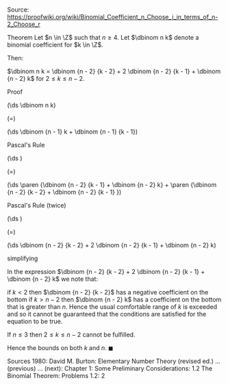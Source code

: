 # 

Source: https://proofwiki.org/wiki/Binomial_Coefficient_n_Choose_j_in_terms_of_n-2_Choose_r

Theorem
Let $n \in \Z$ such that $n \ge 4$.
Let $\dbinom n k$ denote a binomial coefficient for $k \in \Z$.

Then:

$\dbinom n k = \dbinom {n - 2} {k - 2} + 2 \dbinom {n - 2} {k - 1} + \dbinom {n - 2} k$
for $2 \le k \le n - 2$.


Proof













\(\ds \dbinom n k\)

\(=\)







\(\ds \dbinom {n - 1} k + \dbinom {n - 1} {k - 1}\)





Pascal's Rule














\(\ds \)

\(=\)







\(\ds \paren {\dbinom {n - 2} {k - 1} + \dbinom {n - 2} k} + \paren {\dbinom {n - 2} {k - 2} + \dbinom {n - 2} {k - 1} }\)





Pascal's Rule (twice)














\(\ds \)

\(=\)







\(\ds \dbinom {n - 2} {k - 2} + 2 \dbinom {n - 2} {k - 1} + \dbinom {n - 2} k\)





simplifying




In the expression $\dbinom {n - 2} {k - 2} + 2 \dbinom {n - 2} {k - 1} + \dbinom {n - 2} k$ we note that:

if $k < 2$ then $\dbinom {n - 2} {k - 2}$ has a negative coefficient on the bottom
if $k > n - 2$ then $\dbinom {n - 2} k$ has a coefficient on the bottom that is greater than $n$.
Hence the usual comfortable range of $k$ is exceeded and so it cannot be guaranteed that the conditions are satisfied for the equation to be true.

If $n \le 3$ then $2 \le k \le n - 2$ cannot be fulfilled.

Hence the bounds on both $k$ and $n$.
$\blacksquare$


Sources
1980: David M. Burton: Elementary Number Theory (revised ed.) ... (previous) ... (next): Chapter $1$: Some Preliminary Considerations: $1.2$ The Binomial Theorem: Problems $1.2$: $2$




